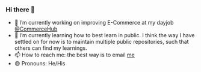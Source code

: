 ### Hi there 👋

- 🔭 I’m currently working on improving E-Commerce at my dayjob [@CommerceHub](https://www.commercehub.com)
- 🌱 I’m currently learning how to best learn in public. I think the way I have settled on for now is to maintain multiple public repositories, such that others can find my learnings.
- 📫 How to reach me: the best way is to email [me](mailto:dskinne12@gmail.com)
- 😄 Pronouns: He/His
